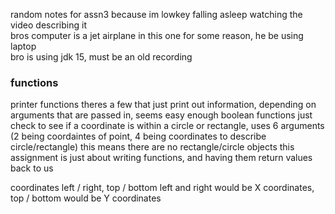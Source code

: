 
random notes for assn3 because im lowkey falling asleep watching the video describing it  
bros computer is a jet airplane in this one for some reason, he be using laptop  
bro is using jdk 15, must be an old recording  


### functions
printer functions
	theres a few that just print out information, depending on arguments that are passed in, seems easy enough
boolean functions
	just check to see if a coordinate is within a circle or rectangle, uses 6 arguments (2 being coordaintes of point, 4 being coordinates to describe circle/rectangle)
		this means there are no rectangle/circle objects
		this assignment is just about writing functions, and having them return values back to us

coordinates
	left / right, top / bottom
	left and right would be X coordinates, top / bottom would be Y coordinates